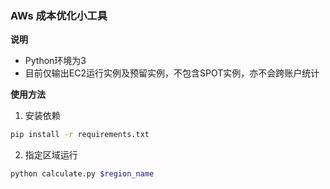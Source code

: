 ### AWs 成本优化小工具

**说明**

- Python环境为3
- 目前仅输出EC2运行实例及预留实例，不包含SPOT实例，亦不会跨账户统计

**使用方法**
1. 安装依赖
```bash
pip install -r requirements.txt
```

2. 指定区域运行
```bash
python calculate.py $region_name
```
